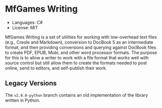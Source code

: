 # MfGames Writing

* Languages: C#
* License: MIT

MfGames Writing is a set of utilities for working with low-overhead text files (e.g., Creole and Markdown), conversion to DocBook 5 as an intermediate format, and then providing conversions and querying against DocBook files to create PDF, EPUB, Mobi, and other word processor formats. The purpose for this is to allow a writer to work with a file format that works well with source control but still allow them to create the formats needed to post online, send to editors, and self-publish their work.

## Legacy Versions

The `v2.0.0-python` branch contains an old implementation of the library written in Python.